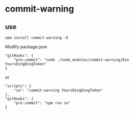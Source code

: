 # commit-warning

## use
```
npm install commit-warning -D
```

Modify package.json
```
"gitHooks": {
    "pre-commit": "node ./node_modules/commit-warning/bin YoursDingDingToken"
}
```
or

```
"scripts": {
    "cw": "commit-warning YoursDingDingToken"
},
"gitHooks": {
    "pre-commit": "npm run cw"
}
```